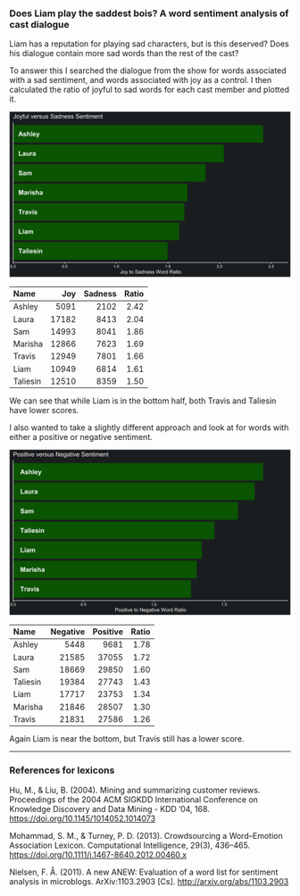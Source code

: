 
### Does Liam play the saddest bois? A word sentiment analysis of cast dialogue

Liam has a reputation for playing sad characters, but is this deserved?
Does his dialogue contain more sad words than the rest of the cast?

To answer this I searched the dialogue from the show for words
associated with a sad sentiment, and words associated with joy as a
control. I then calculated the ratio of joyful to sad words for each
cast member and plotted it.

![joyful vs sad](../plots/joySadPlot.png)

| Name     |   Joy | Sadness | Ratio |
| :------- | ----: | ------: | ----: |
| Ashley   |  5091 |    2102 |  2.42 |
| Laura    | 17182 |    8413 |  2.04 |
| Sam      | 14993 |    8041 |  1.86 |
| Marisha  | 12866 |    7623 |  1.69 |
| Travis   | 12949 |    7801 |  1.66 |
| Liam     | 10949 |    6814 |  1.61 |
| Taliesin | 12510 |    8359 |  1.50 |

We can see that while Liam is in the bottom half, both Travis and
Taliesin have lower scores.

I also wanted to take a slightly different approach and look at for
words with either a positive or negative sentiment.

![positive vs negative](../plots/positiveNegativePlot.png)

| Name     | Negative | Positive | Ratio |
| :------- | -------: | -------: | ----: |
| Ashley   |     5448 |     9681 |  1.78 |
| Laura    |    21585 |    37055 |  1.72 |
| Sam      |    18669 |    29850 |  1.60 |
| Taliesin |    19384 |    27743 |  1.43 |
| Liam     |    17717 |    23753 |  1.34 |
| Marisha  |    21846 |    28507 |  1.30 |
| Travis   |    21831 |    27586 |  1.26 |

Again Liam is near the bottom, but Travis still has a lower score.

-----

### References for lexicons

Hu, M., & Liu, B. (2004). Mining and summarizing customer reviews.
Proceedings of the 2004 ACM SIGKDD International Conference on Knowledge
Discovery and Data Mining - KDD ’04, 168.
<https://doi.org/10.1145/1014052.1014073>

Mohammad, S. M., & Turney, P. D. (2013). Crowdsourcing a Word–Emotion
Association Lexicon. Computational Intelligence, 29(3), 436–465.
<https://doi.org/10.1111/j.1467-8640.2012.00460.x>

Nielsen, F. Å. (2011). A new ANEW: Evaluation of a word list for
sentiment analysis in microblogs. ArXiv:1103.2903 \[Cs\].
<http://arxiv.org/abs/1103.2903>
